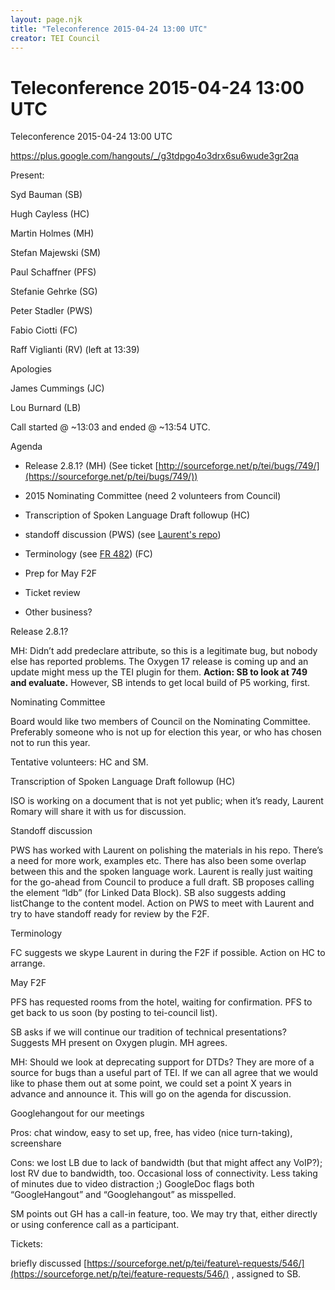 ```yaml
---
layout: page.njk
title: "Teleconference 2015-04-24 13:00 UTC"
creator: TEI Council
---
```

# Teleconference 2015-04-24 13:00 UTC







Teleconference
 2015\-04\-24 13:00 UTC


<https://plus.google.com/hangouts/_/g3tdpgo4o3drx6su6wude3gr2qa>




 Present:
 
 Syd Bauman (SB)


Hugh Cayless (HC)


Martin Holmes (MH)


Stefan Majewski (SM)


Paul Schaffner (PFS)


Stefanie Gehrke (SG) 


Peter Stadler (PWS)


Fabio Ciotti (FC)


Raff Viglianti (RV) (left at 13:39\)


Apologies


James Cummings (JC)


Lou Burnard (LB)


Call started @ \~13:03 and ended @ \~13:54 UTC.




 Agenda
 
 
- Release 2\.8\.1? (MH) (See ticket [http://sourceforge.net/p/tei/bugs/749/](https://sourceforge.net/p/tei/bugs/749/))

- 2015 Nominating Committee (need 2 volunteers from Council)

- Transcription of Spoken Language Draft followup (HC)

- standoff discussion (PWS) (see [Laurent's
 repo](https://github.com/laurentromary/stdfSpec))

- Terminology (see [FR 482](https://sourceforge.net/p/tei/feature-requests/482/)) (FC)

- Prep for May F2F

- Ticket review

- Other business?


 Release 2\.8\.1?
 
 MH: Didn’t add predeclare attribute, so this is a legitimate bug, but nobody
 else has reported problems. The Oxygen 17 release is coming up and an update
 might mess up the TEI plugin for them. **Action: SB to look at
 749 and evaluate.** However, SB intends to get local build of P5
 working, first. 




 Nominating Committee
 
 Board would like two members of Council on the Nominating Committee.
 Preferably someone who is not up for election this year, or who has chosen
 not to run this year. 


Tentative volunteers: HC and SM.




 Transcription of Spoken Language Draft followup (HC)
 
 ISO is working on a document that is not yet public; when it’s ready, Laurent
 Romary will share it with us for discussion.




 Standoff discussion
 
 PWS has worked with Laurent on polishing the materials in his repo. There’s a
 need for more work, examples etc. There has also been some overlap between
 this and the spoken language work. Laurent is really just waiting for the
 go\-ahead from Council to produce a full draft. SB proposes calling the
 element “ldb” (for Linked Data Block). SB also suggests adding listChange to
 the content model. Action on PWS to meet with Laurent and try to have
 standoff ready for review by the F2F.




 Terminology
 
 FC suggests we skype Laurent in during the F2F
 if possible. Action on HC to arrange.




 May F2F
 
 PFS has requested rooms from the hotel, waiting for confirmation. PFS to get
 back to us soon (by posting to tei\-council list).


SB asks if we will continue our tradition of technical presentations?
 Suggests MH present on Oxygen plugin. MH agrees.


MH: Should we look at deprecating support for DTDs? They are more of a source
 for bugs than a useful part of TEI. If we can all agree that we would like
 to phase them out at some point, we could set a point X years in advance and
 announce it. This will go on the agenda for discussion.




 Googlehangout for our meetings
 
 Pros: chat window, easy to set up, free, has video (nice turn\-taking),
 screenshare 


Cons: we lost LB due to lack of bandwidth (but that might affect any VoIP?);
 lost RV due to bandwidth, too. Occasional loss of connectivity. Less taking
 of minutes due to video distraction ;) GoogleDoc flags both “GoogleHangout”
 and “Googlehangout” as misspelled.


SM points out GH has a call\-in feature, too. We may try that, either directly
 or using conference call as a participant.




 Tickets:
 
 briefly discussed [https://sourceforge.net/p/tei/feature\-requests/546/](https://sourceforge.net/p/tei/feature-requests/546/) , assigned to SB.







